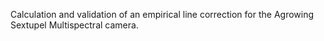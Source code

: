 Calculation and validation of an empirical line correction for the Agrowing Sextupel Multispectral camera.